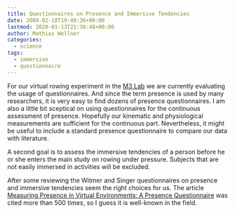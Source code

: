 ```yaml
---
title: Questionnaires on Presence and Immersive Tendencies
date: 2008-02-18T19:48:36+00:00
lastmod: 2020-01-13T21:38:48+00:00
author: Mathias Wellner
categories:
  - science
tags:
  - immersion
  - questionnaire
---
```

For our virtual rowing experiment in the [M3 Lab](http://www.sms.hest.ethz.ch/research/current-research-projects/robot-assisted-training-in-sports.html) we are currently evaluating the usage of questionnaires. And since the term presence is used by many researchers, it is very easy to find dozens of presence questionnaires. I am also a little bit sceptical on using questionnaires for the continuous assessment of presence. Hopefully our kinematic and physiological measurements are sufficient for the continuous part. Nevertheless, it might be useful to include a standard presence questionnaire to compare our data with literature.

A second goal is to assess the immersive tendencies of a person before he or she enters the main study on rowing under pressure. Subjects that are not easily immersed in activities will be excluded.

After some reviewing the Witmer and Singer questionnaires on presence and immersive tendencies seem the right choices for us. The article [Measuring Presence in Virtual Environments: A Presence Questionnaire](http://www.mitpressjournals.org/doi/abs/10.1162/105474698565686) was cited more than 500 times, so I guess it is well-known in the field.